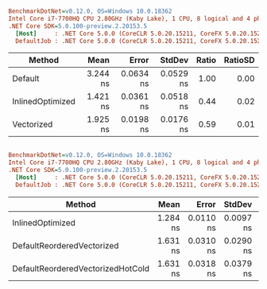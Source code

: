 ``` ini

BenchmarkDotNet=v0.12.0, OS=Windows 10.0.18362
Intel Core i7-7700HQ CPU 2.80GHz (Kaby Lake), 1 CPU, 8 logical and 4 physical cores
.NET Core SDK=5.0.100-preview.2.20153.5
  [Host]     : .NET Core 5.0.0 (CoreCLR 5.0.20.15211, CoreFX 5.0.20.15211), X64 RyuJIT
  DefaultJob : .NET Core 5.0.0 (CoreCLR 5.0.20.15211, CoreFX 5.0.20.15211), X64 RyuJIT


```
|           Method |     Mean |     Error |    StdDev | Ratio | RatioSD |
|----------------- |---------:|----------:|----------:|------:|--------:|
|          Default | 3.244 ns | 0.0634 ns | 0.0529 ns |  1.00 |    0.00 |
| InlinedOptimized | 1.421 ns | 0.0361 ns | 0.0518 ns |  0.44 |    0.02 |
|       Vectorized | 1.925 ns | 0.0198 ns | 0.0176 ns |  0.59 |    0.01 |


``` ini

BenchmarkDotNet=v0.12.0, OS=Windows 10.0.18362
Intel Core i7-7700HQ CPU 2.80GHz (Kaby Lake), 1 CPU, 8 logical and 4 physical cores
.NET Core SDK=5.0.100-preview.2.20153.5
  [Host]     : .NET Core 5.0.0 (CoreCLR 5.0.20.15211, CoreFX 5.0.20.15211), X64 RyuJIT
  DefaultJob : .NET Core 5.0.0 (CoreCLR 5.0.20.15211, CoreFX 5.0.20.15211), X64 RyuJIT


```
|                            Method |     Mean |     Error |    StdDev | Ratio | RatioSD |
|---------------------------------- |---------:|----------:|----------:|------:|--------:|
|                  InlinedOptimized | 1.284 ns | 0.0110 ns | 0.0097 ns |  1.00 |    0.00 |
|        DefaultReorderedVectorized | 1.631 ns | 0.0310 ns | 0.0290 ns |  1.27 |    0.03 |
| DefaultReorderedVectorizedHotCold | 1.631 ns | 0.0318 ns | 0.0379 ns |  1.27 |    0.03 |
